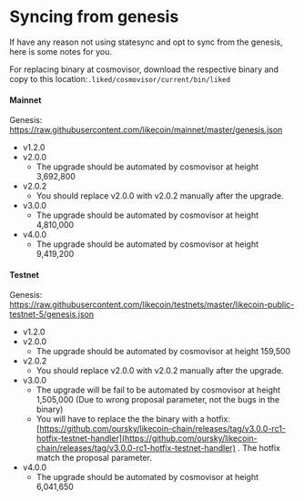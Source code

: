 # Syncing from genesis

If have any reason not using statesync and opt to sync from the genesis, here is some notes for you.

For replacing binary at cosmovisor, download the respective binary and copy to this location:`.liked/cosmovisor/current/bin/liked`

#### Mainnet

Genesis: https://raw.githubusercontent.com/likecoin/mainnet/master/genesis.json

* v1.2.0
* v2.0.0
  * The upgrade should be automated by cosmovisor at height 3,692,800
* v2.0.2
  * You should replace v2.0.0 with v2.0.2 manually after the upgrade.
* v3.0.0
  * The upgrade should be automated by cosmovisor at height 4,810,000
* v4.0.0
  * The upgrade should be automated by cosmovisor at height 9,419,200

#### Testnet

Genesis: https://raw.githubusercontent.com/likecoin/testnets/master/likecoin-public-testnet-5/genesis.json

* v1.2.0
* v2.0.0
  * The upgrade should be automated by cosmovisor at height 159,500
* v2.0.2
  * You should replace v2.0.0 with v2.0.2 manually after the upgrade.
* v3.0.0
  * The upgrade will be fail to be automated by cosmovisor at height 1,505,000 (Due to wrong proposal parameter, not the bugs in the binary)
  * You will have to replace the the binary with a hotfix: [https://github.com/oursky/likecoin-chain/releases/tag/v3.0.0-rc1-hotfix-testnet-handler](https://github.com/oursky/likecoin-chain/releases/tag/v3.0.0-rc1-hotfix-testnet-handler) . The hotfix match the proposal parameter.
* v4.0.0
  * The upgrade should be automated by cosmovisor at height 6,041,650
